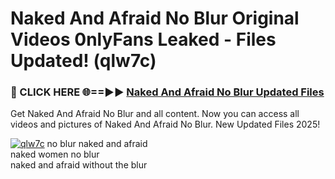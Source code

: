 # Naked And Afraid No Blur Original Videos 0nlyFans Leaked - Files Updated! (qlw7c)

<h3>🔴 CLICK HERE 🌐==►► <a href="https://tinyurl.com/yckcrads" rel="nofollow">Naked And Afraid No Blur Updated Files</a></h3>

Get Naked And Afraid No Blur and all content. Now you can access all videos and pictures of Naked And Afraid No Blur. New Updated Files 2025!

[![qlw7c](https://i.imgur.com/hpKpOFt.gif)](https://tinyurl.com/yckcrads)
no blur naked and afraid<br>
naked women no blur<br>
naked and afraid without the blur